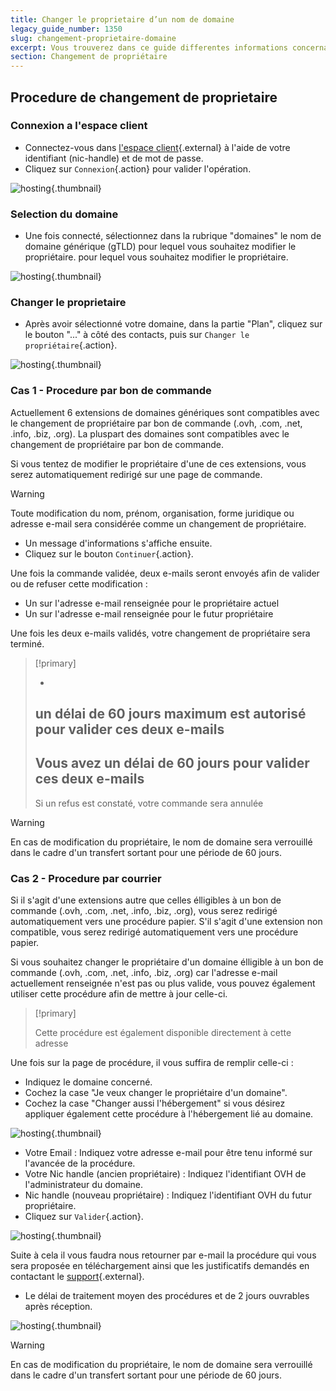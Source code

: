 ```yaml
---
title: Changer le proprietaire d’un nom de domaine
legacy_guide_number: 1350
slug: changement-proprietaire-domaine
excerpt: Vous trouverez dans ce guide differentes informations concernant le changement de proprietaire d’un nom de domaine.
section: Changement de propriétaire
---
```



## Procedure de changement de proprietaire

### Connexion a l'espace client
- Connectez-vous dans [l'espace
client](https://www.ovh.com/manager/web){.external} à l'aide de votre identifiant (nic-handle) et de mot de passe.
- Cliquez sur `Connexion`{.action} pour valider l'opération.


![hosting](images/3638.png){.thumbnail}


### Selection du domaine
- Une fois connecté, sélectionnez dans la rubrique "domaines" le nom de domaine générique (gTLD) pour lequel vous souhaitez modifier le propriétaire. pour lequel vous souhaitez modifier le propriétaire.


![hosting](images/3639.png){.thumbnail}


### Changer le proprietaire
- Après avoir sélectionné votre domaine, dans la partie "Plan", cliquez sur le bouton "..." à côté des contacts, puis sur `Changer le propriétaire`{.action}.


![hosting](images/3652-2.png){.thumbnail}


### Cas 1 - Procedure par bon de commande
Actuellement 6 extensions de domaines génériques sont compatibles avec le changement de propriétaire par bon de commande (.ovh, .com, .net, .info, .biz, .org). La pluspart des domaines sont compatibles avec le changement de propriétaire par bon de commande.

Si vous tentez de modifier le propriétaire d'une de ces extensions, vous serez automatiquement redirigé sur une page de commande.



> [!warning]
>
> Toute modification du nom, prénom, organisation, forme juridique ou adresse e-mail sera
> considérée comme un changement de propriétaire.
> 

- Un message d'informations s'affiche ensuite.
- Cliquez sur le bouton `Continuer`{.action}.

Une fois la commande validée, deux e-mails seront envoyés afin de valider ou de refuser cette modification :

- Un sur l'adresse e-mail renseignée pour le propriétaire actuel
- Un sur l'adresse e-mail renseignée pour le futur propriétaire

Une fois les deux e-mails validés, votre changement de propriétaire sera terminé.



> [!primary]
>
> - 
> un délai de 60 jours maximum est autorisé pour valider ces deux e-mails
> - 
> Vous avez un délai de 60 jours pour valider ces deux e-mails
> - 
> Si un refus est constaté, votre commande sera annulée
> 
> 



> [!warning]
>
> En cas de modification du propriétaire, le nom de domaine sera
> verrouillé dans le cadre d'un transfert sortant pour une période de 60 jours.
> 


### Cas 2 - Procedure par courrier
Si il s'agit d'une extensions autre que celles élligibles à un bon de commande (.ovh, .com, .net, .info, .biz, .org), vous serez redirigé automatiquement vers une procédure papier. S'il s'agit d'une extension non compatible, vous serez redirigé automatiquement vers une procédure papier.

Si vous souhaitez changer le propriétaire d'un domaine élligible à un bon de commande (.ovh, .com, .net, .info, .biz, .org) car l'adresse e-mail actuellement renseignée n'est pas ou plus valide, vous pouvez également utiliser cette procédure afin de mettre à jour celle-ci.



> [!primary]
>
> Cette procédure est également disponible directement à cette adresse
> 

Une fois sur la page de procédure, il vous suffira de remplir celle-ci :

- Indiquez le domaine concerné.
- Cochez la case "Je veux changer le propriétaire d'un domaine".
- Cochez la case "Changer aussi l'hébergement" si vous désirez appliquer également cette procédure à l'hébergement lié au domaine.


![hosting](images/3653.png){.thumbnail}

- Votre Email : Indiquez votre adresse e-mail pour être tenu informé sur l'avancée de la procédure.
- Votre Nic handle (ancien propriétaire) : Indiquez l'identifiant OVH de l'administrateur du domaine.
- Nic handle (nouveau propriétaire) : Indiquez l'identifiant OVH du futur propriétaire.
- Cliquez sur `Valider`{.action}.


![hosting](images/3655.png){.thumbnail}

Suite à cela il vous faudra nous retourner par e-mail la procédure qui vous sera proposée en téléchargement ainsi que les justificatifs demandés en contactant le [support](https://www.ovh.com/fr/support/nous-contacter/){.external}.

- Le délai de traitement moyen des procédures et de 2 jours ouvrables après réception.


![hosting](images/3656.png){.thumbnail}



> [!warning]
>
> En cas de modification du propriétaire, le nom de domaine sera
> verrouillé dans le cadre d'un transfert sortant pour une période de 60 jours.
> 